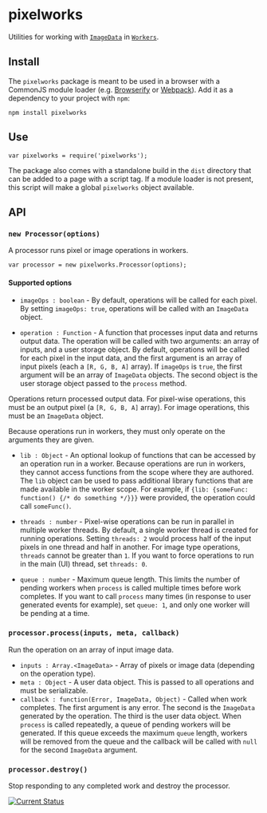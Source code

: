 # **pixelworks**

Utilities for working with [`ImageData`](https://developer.mozilla.org/en-US/docs/Web/API/ImageData) in [`Workers`](https://developer.mozilla.org/en-US/docs/Web/API/Worker/Worker).

## Install

The `pixelworks` package is meant to be used in a browser with a CommonJS module loader (e.g. [Browserify](http://browserify.org/) or [Webpack](http://webpack.github.io/)).  Add it as a dependency to your project with `npm`:

    npm install pixelworks

## Use

    var pixelworks = require('pixelworks');

The package also comes with a standalone build in the `dist` directory that can be added to a page with a script tag.  If a module loader is not present, this script will make a global `pixelworks` object available.

## API

### `new Processor(options)`

A processor runs pixel or image operations in workers.

    var processor = new pixelworks.Processor(options);

#### Supported options

 * <a id="optionsimageops">`imageOps : boolean`</a> - By default, operations will be called for each pixel.  By setting `imageOps: true`, operations will be called with an `ImageData` object.

 * <a id="optionsoperations">`operation : Function`</a> - A function that processes input data and returns output data.  The operation will be called with two arguments: an array of inputs, and a user storage object.  By default, operations will be called for each pixel in the input data, and the first argument is an array of input pixels (each a `[R, G, B, A]` array).  If `imageOps` is `true`, the first argument will be an array of `ImageData` objects.  The second object is the user storage object passed to the `process` method.

 Operations return processed output data.  For pixel-wise operations, this must be an output pixel (a `[R, G, B, A]` array).  For image operations, this must be an `ImageData` object.

 Because operations run in workers, they must only operate on the arguments they are given.

 * <a id="optionslib">`lib : Object`</a> - An optional lookup of functions that can be accessed by an operation run in a worker.  Because operations are run in workers, they cannot access functions from the scope where they are authored.  The `lib` object can be used to pass additional library functions that are made available in the worker scope.  For example, if `{lib: {someFunc: function() {/* do something */}}}` were provided, the operation could call `someFunc()`.

 * <a id="optionsthreads">`threads : number`</a> - Pixel-wise operations can be run in parallel in multiple worker threads.  By default, a single worker thread is created for running operations.  Setting `threads: 2` would process half of the input pixels in one thread and half in another.  For image type operations, `threads` cannot be greater than `1`.  If you want to force operations to run in the main (UI) thread, set `threads: 0`.

 * <a id="optionsqueue">`queue : number`</a> - Maximum queue length.  This limits the number of pending workers when `process` is called multiple times before work completes.  If you want to call `process` many times (in response to user generated events for example), set `queue: 1`, and only one worker will be pending at a time.

### `processor.process(inputs, meta, callback)`

Run the operation on an array of input image data.

 * `inputs : Array.<ImageData>` - Array of pixels or image data (depending on the operation type).
 * `meta : Object` - A user data object.  This is passed to all operations and must be serializable.
 * `callback : function(Error, ImageData, Object)` - Called when work completes.  The first argument is any error.  The second is the `ImageData` generated by the operation.  The third is the user data object.  When `process` is called repeatedly, a queue of pending workers will be generated.  If this queue exceeds the maximum `queue` length, workers will be removed from the queue and the callback will be called with `null` for the second `ImageData` argument.

### `processor.destroy()`

Stop responding to any completed work and destroy the processor.


[![Current Status](https://secure.travis-ci.org/tschaub/pixelworks.svg?branch=master)](https://travis-ci.org/tschaub/pixelworks)

